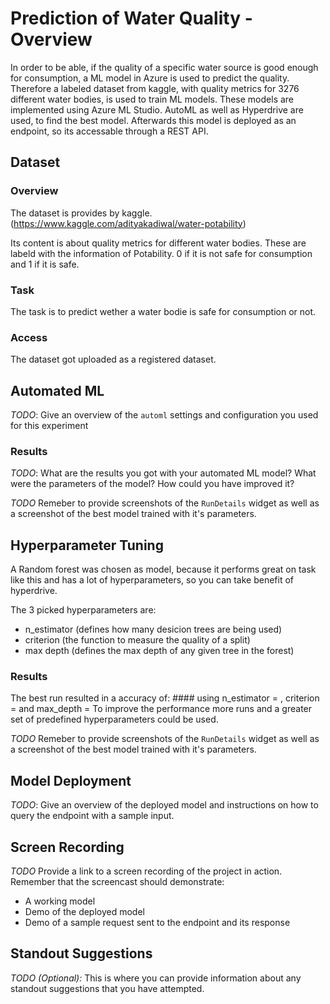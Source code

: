 # Prediction of Water Quality - Overview

In order to be able, if the quality of a specific water source is good enough for consumption, a ML model in Azure is used to predict the quality. Therefore a labeled dataset from kaggle, with quality metrics for 3276 different water bodies, is used to train ML models. These models are implemented using Azure ML Studio. AutoML as well as Hyperdrive are used, to find the best model. Afterwards this model is deployed as an endpoint, so its accessable through a REST API.   


## Dataset

### Overview
The dataset is provides by kaggle. (https://www.kaggle.com/adityakadiwal/water-potability)

Its content is about quality metrics for different water bodies. These are labeld with the information of Potability. 0 if it is not safe for consumption and 1 if it is safe.

### Task
The task is to predict wether a water bodie is safe for consumption or not.

### Access
The dataset got uploaded as a registered dataset.

## Automated ML
*TODO*: Give an overview of the `automl` settings and configuration you used for this experiment

### Results
*TODO*: What are the results you got with your automated ML model? What were the parameters of the model? How could you have improved it?

*TODO* Remeber to provide screenshots of the `RunDetails` widget as well as a screenshot of the best model trained with it's parameters.

## Hyperparameter Tuning
A Random forest was chosen as model, because it performs great on task like this and has a lot of hyperparameters, so you can take benefit of hyperdrive.

The 3 picked hyperparameters are: 
- n_estimator (defines how many desicion trees are being used)
- criterion (the function to measure the quality of a split) 
- max depth (defines the max depth of any given tree in the forest)

### Results
The best run resulted in a accuracy of: #### using n_estimator = , criterion = and max_depth = 
To improve the performance more runs and a greater set of predefined hyperparameters could be used.

*TODO* Remeber to provide screenshots of the `RunDetails` widget as well as a screenshot of the best model trained with it's parameters.

## Model Deployment
*TODO*: Give an overview of the deployed model and instructions on how to query the endpoint with a sample input.

## Screen Recording
*TODO* Provide a link to a screen recording of the project in action. Remember that the screencast should demonstrate:
- A working model
- Demo of the deployed  model
- Demo of a sample request sent to the endpoint and its response

## Standout Suggestions
*TODO (Optional):* This is where you can provide information about any standout suggestions that you have attempted.
